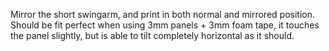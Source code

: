Mirror the short swingarm, and print in both normal and mirrored position.
Should be fit perfect when using 3mm panels + 3mm foam tape, it touches the panel slightly, but is able to tilt completely horizontal as it should.